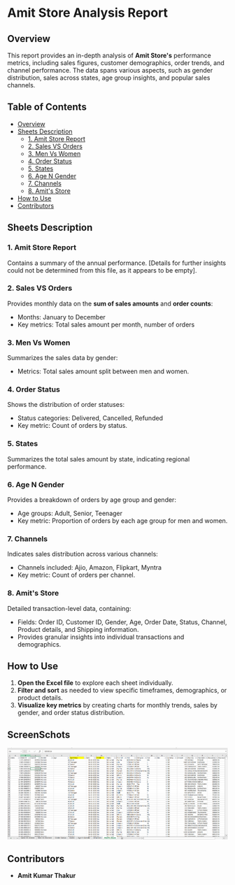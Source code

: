 
# Amit Store Analysis Report

## Overview
This report provides an in-depth analysis of **Amit Store's** performance metrics, including sales figures, customer demographics, order trends, and channel performance. The data spans various aspects, such as gender distribution, sales across states, age group insights, and popular sales channels.

## Table of Contents
- [Overview](#overview)
- [Sheets Description](#sheets-description)
  - [1. Amit Store Report](#1-amit-store-report)
  - [2. Sales VS Orders](#2-sales-vs-orders)
  - [3. Men Vs Women](#3-men-vs-women)
  - [4. Order Status](#4-order-status)
  - [5. States](#5-states)
  - [6. Age N Gender](#6-age-n-gender)
  - [7. Channels](#7-channels)
  - [8. Amit's Store](#8-amits-store)
- [How to Use](#how-to-use)
- [Contributors](#contributors)

## Sheets Description

### 1. Amit Store Report
Contains a summary of the annual performance. [Details for further insights could not be determined from this file, as it appears to be empty].

### 2. Sales VS Orders
Provides monthly data on the **sum of sales amounts** and **order counts**:
- Months: January to December
- Key metrics: Total sales amount per month, number of orders

### 3. Men Vs Women
Summarizes the sales data by gender:
- Metrics: Total sales amount split between men and women.

### 4. Order Status
Shows the distribution of order statuses:
- Status categories: Delivered, Cancelled, Refunded
- Key metric: Count of orders by status.

### 5. States
Summarizes the total sales amount by state, indicating regional performance.

### 6. Age N Gender
Provides a breakdown of orders by age group and gender:
- Age groups: Adult, Senior, Teenager
- Key metric: Proportion of orders by each age group for men and women.

### 7. Channels
Indicates sales distribution across various channels:
- Channels included: Ajio, Amazon, Flipkart, Myntra
- Key metric: Count of orders per channel.

### 8. Amit's Store
Detailed transaction-level data, containing:
- Fields: Order ID, Customer ID, Gender, Age, Order Date, Status, Channel, Product details, and Shipping information.
- Provides granular insights into individual transactions and demographics.

## How to Use
1. **Open the Excel file** to explore each sheet individually.
2. **Filter and sort** as needed to view specific timeframes, demographics, or product details.
3. **Visualize key metrics** by creating charts for monthly trends, sales by gender, and order status distribution.
## ScreenSchots
![Alt Text](https://github.com/001Amit/Business-Analytics/blob/main/Screenshot%202024-10-27%20194645.png)

## Contributors
- **Amit Kumar Thakur**
